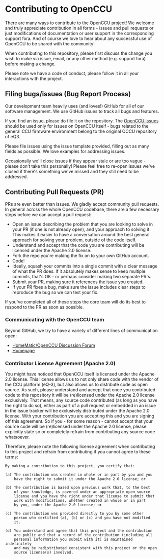 # Contributing to OpenCCU

There are many ways to contribute to the OpenCCU project! We welcome and truly appreciate contribution in all forms - issues and pull requests or just modifications of documentation or user support in the corresponding support fora. And of course we love to hear about any successful use of OpenCCU to be shared with the community!

When contributing to this repository, please first discuss the change you wish to make via issue, email, or any other method (e.g. support fora) before making a change.

Please note we have a code of conduct, please follow it in all your interactions with the project.

## Filing bugs/issues (Bug Report Process)

Our development team heavily uses (and loves!) GitHub for all of our software management. We use GitHub issues to track all bugs and features.

If you find an issue, please do file it on the repository. The [OpenCCU issues](https://github.com/OpenCCU/OpenCCU/issues) should be used only for issues on OpenCCU itself - bugs related to the general CCU firmware environment belong to the original OCCU repository of eQ3.

Please file issues using the issue template provided, filling out as many fields as possible. We love examples for addressing issues.

Occasionally we'll close issues if they appear stale or are too vague - please don't take this personally! Please feel free to re-open issues we've closed if there's something we've missed and they still need to be addressed.

## Contributing Pull Requests (PR)

PRs are even better than issues. We gladly accept community pull requests. In general across the whole OpenCCU codebase, there are a few necessary steps before we can accept a pull request:

- Open an issue describing the problem that you are looking to solve in your PR (if one is not already open), and your approach to solving it. This makes it easier to have a conversation around the best general approach for solving your problem, outside of the code itself.
- Understand and accept that the code you are contributing will be licensed under the Apache 2.0 license.
- Fork the repo you're making the fix on to your own GitHub account.
- Code!
- Ideally, squash your commits into a single commit with a clear message of what the PR does. If it absolutely makes sense to keep multiple commits, that's OK - or perhaps consider making two separate PR's.
- Submit your PR, making sure it references the issue you created.
- If your PR fixes a bug, make sure the issue includes clear steps to reproduce the bug so we can test your fix.

If you've completed all of these steps the core team will do its best to respond to the PR as soon as possible.

### Communicating with the OpenCCU team

Beyond GitHub, we try to have a variety of different lines of communication open:

- [HomeMatic/OpenCCU Discussion Forum](https://homematic-forum.de/forum/viewforum.php?f=65)
- [Homepage](https://openccu.de/)

### Contributor License Agreement (Apache 2.0)

You might have noticed that OpenCCU itself is licensed under the Apache 2.0 license. This license allows us to not only share code with the vendor of the CCU platform (eQ-3), but also allows us to distribute code as open source. As such, please understand and accept that once you contributed code to this repository it will be (re)licensed under the Apache 2.0 license exclusively. That means, any source code contributed (as long as you have the right to do so), either as part of a pull request or embedded in an issue in the issue tracker will be exclusively distributed under the Apache 2.0 license. With your contribution you are accepting this and you are signing off this agreement. So if you - for some reason - cannot accept that your source code will be (re)licensed under the Apache 2.0 license, please explicitly state so or completely refrain from contributing any source code whatsoever.

Therefore, please note the following license agreement when contributing to this project and refrain from contributing if you cannot agree to these terms:
```
By making a contribution to this project, you certify that:

(a) The contribution was created in whole or in part by you and you
    have the right to submit it under the Apache 2.0 license; or

(b) The contribution is based upon previous work that, to the best
    of your knowledge, is covered under an appropriate open source
    license and you have the right under that license to submit that
    work with modifications, whether created in whole or in part
    by you, under the Apache 2.0 license; or

(c) The contribution was provided directly to you by some other
    person who certified (a), (b) or (c) and you have not modified
    it.

(d) You understand and agree that this project and the contribution
    are public and that a record of the contribution (including all
    personal information you submit with it) is maintained indefinitely
    and may be redistributed consistent with this project or the open
    source license(s) involved.
```
